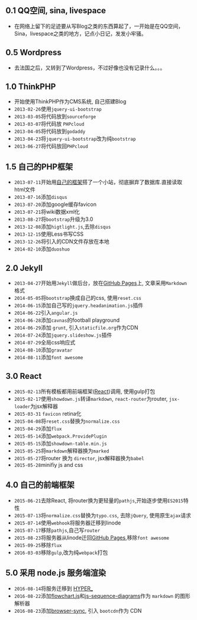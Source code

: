
## 0.1 QQ空间, sina, livespace
* 在网络上留下的足迹要从写Blog之类的东西算起了，一开始是在QQ空间，Sina，livespace之类的地方，记点小日记，发发小牢骚。


## 0.5 Wordpress
* 去法国之后，又转到了Wordpress，不过好像也没有记录什么。。。

## 1.0 ThinkPHP
* 开始使用ThinkPHP作为CMS系统, 自己搭建Blog
* `2013-02-26`使用`jquery-ui-bootstrap`
* `2013-03-05`将代码放到`sourceforge`
* `2013-03-07`将代码放 `PHPcloud`
* `2013-04-05`将代码放到`godaddy`
* `2013-04-23`将`jquery-ui-bootstrap`改为纯`bootstrap`
* `2013-06-27`将代码放回`PHPcloud`

## 1.5 自己的PHP框架
* `2013-07-11`开始用[自己的框架](https://github.com/pbdm/Amber)搭了一个小站，彻底摒弃了数据库.直接读取html文件
* `2013-07-16`添加`disqus`
* `2013-07-20`添加google缓存favicon
* `2013-07-21`将wiki数据xml化
* `2013-08-27`将`bootstrap`升级为3.0
* `2013-12-08`添加`higtlight.js`,去除`disqus`
* `2013-12-15`使用Less书写CSS
* `2013-12-26`将引入的CDN文件存放在本地
* `2014-02-10`添加`duoshuo`

## 2.0 Jekyll
* `2013-04-27`开始用`Jekyll`做后台，放在[GitHub Pages](https://pages.github.com/)上, 文章采用`Markdown`格式
* `2014-05-05`将`bootstrap`换成自己的css, 使用`reset.css`
* `2014-06-15`添加自己写的`jquery.headanimation.js`插件
* `2014-06-22`引入`angular.js`
* `2014-06-28`添加`cavnas`的football playground
* `2014-06-29`添加 `grunt`, 引入`staticfile.org`作为CDN
* `2014-07-24`添加`jquery.slideshow.js`插件
* `2014-07-29`全局css响应式
* `2014-08-10`添加`gravatar`
* `2014-08-11`添加`font awesome`

## 3.0 React
* `2015-02-13`所有模板都用前端框架([React](http://facebook.github.io/react/))调用, 使用gulp打包
* `2015-02-17`使用`showdown.js`转译`markdown`, `react-router`为router, `jsx-loader`为jsx解释器
* `2015-03-31` `favicon` retina化
* `2015-04-08`将`reset.css`替换为`normalize.css`
* `2015-04-29`添加`flux`
* `2015-05-14`添加`webpack.ProvidePlugin`
* `2015-05-15`添加`showdown-table.min.js`
* `2015-05-25`将`markdown`解释器换为`marked`
* `2015-05-27`将router 换为 `director`, jsx解释器换为`babel`
* `2015-05-28`minifiy js and css

## 4.0 自己的前端框架
* `2015-06-21`去除React, 将router换为更轻量的`pathjs`,开始逐步使用`ES2015`特性
* `2015-07-13`将`normalize.css`替换为`typo.css`, 去除`jQuery`, 使用原生`ajax`请求
* `2015-07-14`使用`webhook`将服务器迁移到linode
* `2015-07-17`移除`pathjs`,自己写`router`
* `2015-08-23`将服务器从linode迁回[GitHub Pages](https://pages.github.com/),移除`font awesome`
* `2015-09-25`移除`flux`
* `2016-03-03`移除`gulp`,改为纯`webpack`打包

## 5.0 采用 node.js 服务端渲染
* `2016-08-14`将服务迁移到 [HYPER_](https://hyper.sh)
* `2016-08-22`添加[flowchart.js](http://flowchart.js.org/)和[js-sequence-diagrams](https://bramp.github.io/js-sequence-diagrams/)作为 `markdown` 的图形解析器
* `2016-08-23`添加[browser-sync](https://www.browsersync.io/), 引入 `bootcdn`作为 CDN

